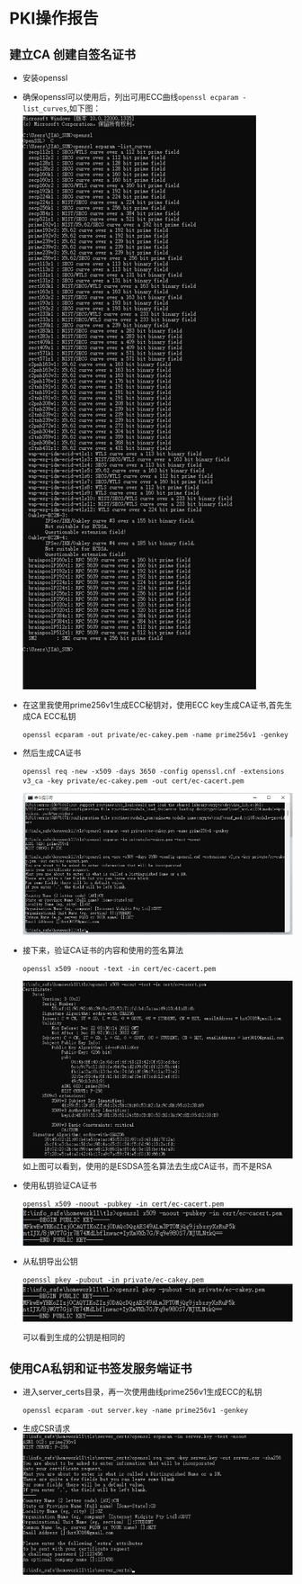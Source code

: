 # PKI操作报告
## 建立CA 创建自签名证书
* 安装openssl

* 确保openssl可以使用后，列出可用ECC曲线`openssl ecparam -list_curves`,如下图：
    ![](img\30.png)

* 在这里我使用prime256v1生成ECC秘钥对，使用ECC key生成CA证书,首先生成CA ECC私钥

    `openssl ecparam -out private/ec-cakey.pem -name prime256v1 -genkey`



    
* 然后生成CA证书

    `openssl req -new -x509 -days 3650 -config openssl.cnf -extensions v3_ca -key private/ec-cakey.pem -out cert/ec-cacert.pem`

    ![](img\31.png)
* 接下来，验证CA证书的内容和使用的签名算法

    `openssl x509 -noout -text -in cert/ec-cacert.pem`

    ![](img\32.png)
如上图可以看到，使用的是ESDSA签名算法去生成CA证书，而不是RSA
* 使用私钥验证CA证书

    `openssl x509 -noout -pubkey -in cert/ec-cacert.pem`
    ![](img\33.png)

* 从私钥导出公钥
    
    `openssl pkey -pubout -in private/ec-cakey.pem`
    ![](img\34.png)
    
    可以看到生成的公钥是相同的


## 使用CA私钥和证书签发服务端证书

* 进入server_certs目录，再一次使用曲线prime256v1生成ECC的私钥

    `openssl ecparam -out server.key -name prime256v1 -genkey`

* 生成CSR请求
    ![](img\35.png)
